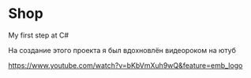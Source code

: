 # Shop
My first step at C#

На создание этого проекта я был вдохновлён 
видеороком на ютуб 

https://www.youtube.com/watch?v=bKbVmXuh9wQ&feature=emb_logo
